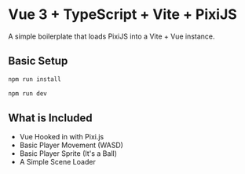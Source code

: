 # Vue 3 + TypeScript + Vite + PixiJS

A simple boilerplate that loads PixiJS into a Vite + Vue instance.

## Basic Setup

```ts
npm run install

npm run dev
```

## What is Included

* Vue Hooked in with Pixi.js
* Basic Player Movement (WASD)
* Basic Player Sprite (It's a Ball)
* A Simple Scene Loader